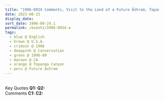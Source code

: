 ```yaml
---
title: "1996-0924 Comments, Visit to the Land of a Future Āśhram, Topanga Canyon (40 kms W of Los Angeles), CA, U.S.A."
date: 2023-08-15
display_date: 
sort_date: 1996-09-24.1
permalink: /events/1996-0924-a
tags:
  - blue @ English
  - brown @ U.S.A.
  - crimson @ 1996
  - deeppink @ Conversation
  - green @ 1996-09
  - maroon @ CA
  - orange @ Topanga Canyon
  - peru @ Future Ashram
---
```


<br>

<wave-list>
  <list-title color="DarkSeaGreen" width="55">Key Quotes</list-title>
  <list-item color="BlanchedAlmond" width="280"><b>Q1:</b> <i></i></list-item>
  <list-item color="Lavender" width="280"><b>Q2:</b> <i></i></list-item>
</wave-list>

<br>

<wave-list>
  <list-title color="DarkSeaGreen" width="55">Comments</list-title>
  <list-item color="BlanchedAlmond" width="280"><b>C1:</b> <i></i></list-item>
  <list-item color="Lavender" width="280"><b>C2:</b> <i></i></list-item>
</wave-list>